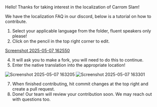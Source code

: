Hello! Thanks for taking interest in the localization of Carrom Slam!

We have the localization FAQ in our discord, below is a tutorial on how to contribute.

1. Select your applicable language from the folder, fluent speakers only please!
2. Click on the pencil in the top right corner to edit.

[Screenshot 2025-05-07 162550](https://github.com/user-attachments/assets/6f60614f-8d55-4489-9b26-bbf42838f328)

4. It will ask you to make a fork, you will need to do this to continue.
5. Enter the native translation into the appropriate location!

![Screenshot 2025-05-07 163205](https://github.com/user-attachments/assets/e525655e-53be-4529-91ce-9004e5e78d44)
![Screenshot 2025-05-07 163301](https://github.com/user-attachments/assets/d1d18652-eded-4ea8-b42a-2df3671997e8)

7. When finished contributing, hit commit changes at the top right and create a pull request.
8. Done! Our team will review your contribution soon. We may reach out with questions too.
